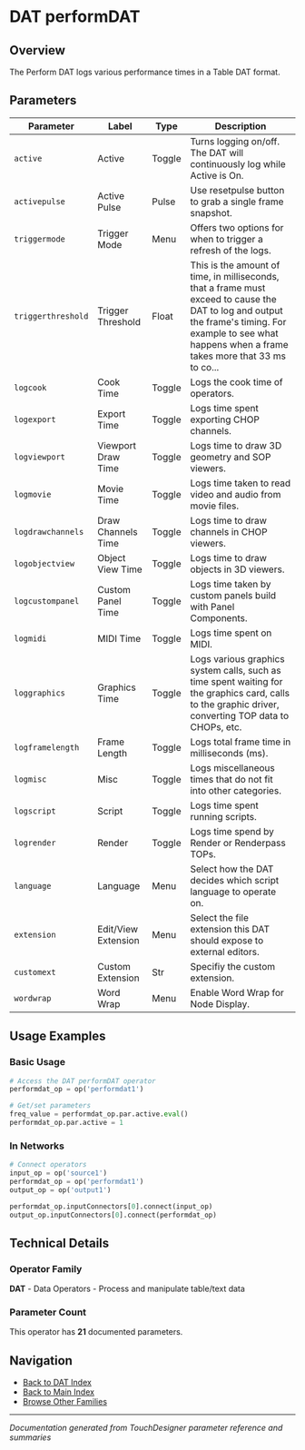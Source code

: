 # DAT performDAT

## Overview

The Perform DAT logs various performance times in a Table DAT format.

## Parameters

| Parameter | Label | Type | Description |
|-----------|-------|------|-------------|
| `active` | Active | Toggle | Turns logging on/off. The DAT will continuously log while Active is On. |
| `activepulse` | Active Pulse | Pulse | Use resetpulse button to grab a single frame snapshot. |
| `triggermode` | Trigger Mode | Menu | Offers two options for when to trigger a refresh of the logs. |
| `triggerthreshold` | Trigger Threshold | Float | This is the amount of time, in milliseconds, that a frame must exceed to cause the DAT to log and output the frame's timing. For example to see what happens when a frame takes more that 33 ms to co... |
| `logcook` | Cook Time | Toggle | Logs the cook time of operators. |
| `logexport` | Export Time | Toggle | Logs time spent exporting CHOP channels. |
| `logviewport` | Viewport Draw Time | Toggle | Logs time to draw 3D geometry and SOP viewers. |
| `logmovie` | Movie Time | Toggle | Logs time taken to read video and audio from movie files. |
| `logdrawchannels` | Draw Channels Time | Toggle | Logs time to draw channels in CHOP viewers. |
| `logobjectview` | Object View Time | Toggle | Logs time to draw objects in 3D viewers. |
| `logcustompanel` | Custom Panel Time | Toggle | Logs time taken by custom panels build with Panel Components. |
| `logmidi` | MIDI Time | Toggle | Logs time spent on MIDI. |
| `loggraphics` | Graphics Time | Toggle | Logs various graphics system calls, such as time spent waiting for the graphics card, calls to the graphic driver, converting TOP data to CHOPs, etc. |
| `logframelength` | Frame Length | Toggle | Logs total frame time in milliseconds (ms). |
| `logmisc` | Misc | Toggle | Logs miscellaneous times that do not fit into other categories. |
| `logscript` | Script | Toggle | Logs time spent running scripts. |
| `logrender` | Render | Toggle | Logs time spend by Render or Renderpass TOPs. |
| `language` | Language | Menu | Select how the DAT decides which script language to operate on. |
| `extension` | Edit/View Extension | Menu | Select the file extension this DAT should expose to external editors. |
| `customext` | Custom Extension | Str | Specifiy the custom extension. |
| `wordwrap` | Word Wrap | Menu | Enable Word Wrap for Node Display. |

## Usage Examples

### Basic Usage

```python
# Access the DAT performDAT operator
performdat_op = op('performdat1')

# Get/set parameters
freq_value = performdat_op.par.active.eval()
performdat_op.par.active = 1
```

### In Networks

```python
# Connect operators
input_op = op('source1')
performdat_op = op('performdat1')
output_op = op('output1')

performdat_op.inputConnectors[0].connect(input_op)
output_op.inputConnectors[0].connect(performdat_op)
```

## Technical Details

### Operator Family

**DAT** - Data Operators - Process and manipulate table/text data

### Parameter Count

This operator has **21** documented parameters.

## Navigation

- [Back to DAT Index](../DAT/DAT_INDEX.md)
- [Back to Main Index](../OPERATORS_INDEX.md)
- [Browse Other Families](../OPERATORS_INDEX.md#quick-navigation)

---
*Documentation generated from TouchDesigner parameter reference and summaries*
